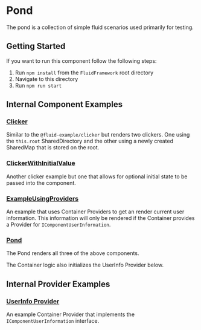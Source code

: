 # Pond

The pond is a collection of simple fluid scenarios used primarily for testing.

## Getting Started

If you want to run this component follow the following steps:

1. Run `npm install` from the `FluidFramework` root directory
2. Navigate to this directory
3. Run `npm run start`

## Internal Component Examples

### [Clicker](./src/internal-components/clicker.tsx)

Similar to the `@fluid-example/clicker` but renders two clickers. One using the `this.root`
SharedDirectory and the other using a newly created SharedMap that is stored on the root.

### [ClickerWithInitialValue](./src/internal-components/clickerWithInitialValue.tsx)

Another clicker example but one that allows for optional initial state to be passed into
the component.

### [ExampleUsingProviders](./src/internal-components/exampleUsingProviders.tsx)

An example that uses Container Providers to get an render current user information. This information
will only be rendered if the Container provides a Provider for `IComponentUserInformation`.

### [Pond](./src/index.tsx)

The Pond renders all three of the above components.

The Container logic also initializes the UserInfo Provider below.

## Internal Provider Examples

### [UserInfo Provider](./src/providers/userInfo.ts)

An example Container Provider that implements the `IComponentUserInformation` interface.
